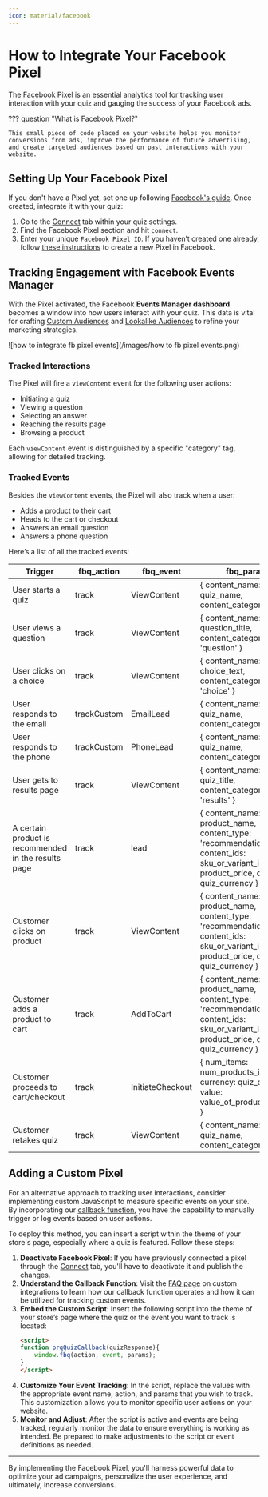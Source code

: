 ```yaml
---
icon: material/facebook
---
```


# How to Integrate Your Facebook Pixel

The Facebook Pixel is an essential analytics tool for tracking user interaction with your quiz and gauging the success of your Facebook ads.

??? question "What is Facebook Pixel?"

    This small piece of code placed on your website helps you monitor conversions from ads, improve the performance of future advertising, and create targeted audiences based on past interactions with your website.

## Setting Up Your Facebook Pixel

If you don't have a Pixel yet, set one up following [Facebook's guide](https://www.facebook.com/business/help/952192354843755?id=1205376682832142). Once created, integrate it with your quiz:

1. Go to the [Connect](https://docs.revenuehunt.com/reference/quiz-builder/#connect) tab within your quiz settings.
2. Find the Facebook Pixel section and hit `connect`.
3. Enter your unique `Facebook Pixel ID`. If you haven’t created one already, follow [these instructions](https://www.facebook.com/business/help/952192354843755?id=1205376682832142) to create a new Pixel in Facebook.

## Tracking Engagement with Facebook Events Manager

With the Pixel activated, the Facebook **Events Manager dashboard** becomes a window into how users interact with your quiz. This data is vital for crafting [Custom Audiences](https://www.facebook.com/business/learn/lessons/custom-audience-tips-with-facebook-pixel) and [Lookalike Audiences](https://www.facebook.com/business/help/164749007013531?id=401668390442328) to refine your marketing strategies.

![how to integrate fb pixel events](/images/how to fb pixel events.png)

### Tracked Interactions

The Pixel will fire a `viewContent` event for the following user actions:

- Initiating a quiz
- Viewing a question
- Selecting an answer
- Reaching the results page
- Browsing a product

Each `viewContent` event is distinguished by a specific "category" tag, allowing for detailed tracking.

### Tracked Events

Besides the `viewContent` events, the Pixel will also track when a user:

- Adds a product to their cart
- Heads to the cart or checkout
- Answers an email question
- Answers a phone question

Here’s a list of all the tracked events:

| Trigger                        | fbq_action  | fbq_event        | fbq_params                                                                                                                                                   |
|--------------------------------|-------------|------------------|---------------------------------------------------------------------------------------------------------------------------------------------------------------|
| User starts a quiz             | track       | ViewContent      | { content_name: quiz_name, content_category: 'quiz' }                                                                                                        |
| User views a question          | track       | ViewContent      | { content_name: question_title, content_category: 'question' }                                                                                                |
| User clicks on a choice        | track       | ViewContent      | { content_name: choice_text, content_category: 'choice' }                                                                                                     |
| User responds to the email     | trackCustom | EmailLead        | { content_name: quiz_name, content_category: 'lead' }                                                                                                        |
| User responds to the phone     | trackCustom | PhoneLead        | { content_name: quiz_name, content_category: 'lead' }                                                                                                        |
| User gets to results page      | track       | ViewContent      | { content_name: quiz_title, content_category: 'results' }                                                                                                    |
| A certain product is recommended in the results page | track | lead | { content_name: product_name, content_type: 'recommendation', content_ids: sku_or_variant_id, value: product_price, currency: quiz_currency }               |
| Customer clicks on product     | track       | ViewContent      | { content_name: product_name, content_type: 'recommendation', content_ids: sku_or_variant_id, value: product_price, currency: quiz_currency }                 |
| Customer adds a product to cart| track       | AddToCart        | { content_name: product_name, content_type: 'recommendation', content_ids: sku_or_variant_id, value: product_price, currency: quiz_currency }                 |
| Customer proceeds to cart/checkout | track   | InitiateCheckout | { num_items: num_products_in_cart, currency: quiz_currency, value: value_of_products_in_cart }                                                              |
| Customer retakes quiz          | track       | ViewContent      | { content_name: quiz_name, content_category: 'quiz' }                                                                                                        |


## Adding a Custom Pixel

For an alternative approach to tracking user interactions, consider implementing custom JavaScript to measure specific events on your site. By incorporating our [callback function](https://docs.revenuehunt.com/how-to-guides/use-callback-function/), you have the capability to manually trigger or log events based on user actions.

To deploy this method, you can insert a script within the theme of your store's page, especially where a quiz is featured. Follow these steps:

1. **Deactivate Facebook Pixel**: If you have previously connected a pixel through the [Connect](https://docs.revenuehunt.com/reference/quiz-builder/#connect) tab, you'll have to deactivate it and publish the changes.
2. **Understand the Callback Function**: Visit the [FAQ page](https://docs.revenuehunt.com/how-to-guides/use-callback-function/) on custom integrations to learn how our callback function operates and how it can be utilized for tracking custom events.
3. **Embed the Custom Script**: Insert the following script into the theme of your store’s page where the quiz or the event you want to track is located:
    ```html
    <script>
    function prqQuizCallback(quizResponse){
        window.fbq(action, event, params);
    }
    </script>

    ```
4. **Customize Your Event Tracking**: In the script, replace the values with the appropriate event name, action, and params that you wish to track. This customization allows you to monitor specific user actions on your website.
5. **Monitor and Adjust**: After the script is active and events are being tracked, regularly monitor the data to ensure everything is working as intended. Be prepared to make adjustments to the script or event definitions as needed.

---
By implementing the Facebook Pixel, you'll harness powerful data to optimize your ad campaigns, personalize the user experience, and ultimately, increase conversions.
